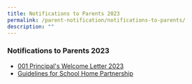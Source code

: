 ```yaml
---
title: Notifications to Parents 2023
permalink: /parent-notification/notifications-to-parents/
description: ""
---
```

### **Notifications to Parents 2023**

* [001 Principal's Welcome Letter 2023](/files/mntp1.pdf)
* [Guidelines for School Home Partnership](/files/mntp1a.pdf)